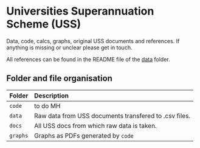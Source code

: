 # Universities Superannuation Scheme (USS)
Data, code, calcs, graphs, original USS documents and references. If anything is missing or unclear please get in touch. 

All references can be found in the README file of the [data](https://github.com/SussexUCU/USS/tree/main/data 'data') folder.

## Folder and file organisation

| Folder | Description  |
|:--|:--|
| `code`| to do MH|   
| `data`| Raw data from USS documents transfered to .csv files. 
| `docs`| All USS docs from which raw data is taken. |
| `graphs`| Graphs as PDFs generated by `code` |






